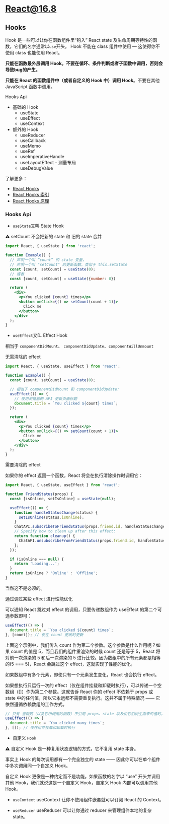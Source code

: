 # React@16.8

## Hooks
Hook 是一些可以让你在函数组件里“钩入” React state 及生命周期等特性的函数，它们的名字通常以`use`开头。
Hook 不能在 class 组件中使用 — 这使得你不使用 class 也能使用 React。

**只能在函数最外层调用 Hook。不要在循环、条件判断或者子函数中调用，否则会导致bug的产生。**

**只能在 React 的函数组件中（或者自定义的 Hook 中）调用 Hook**。不要在其他 JavaScript 函数中调用。

Hooks Api
* 基础的 Hook
  * useState
  * useEffect
  * useContext
* 额外的 Hook
  * useReducer
  * useCallback
  * useMemo
  * useRef
  * useImperativeHandle
  * useLayoutEffect - 测量布局
  * useDebugValue
  
了解更多：
* [React Hooks](https://zh-hans.reactjs.org/docs/hooks-intro.html)
* [React Hooks 索引](https://react.docschina.org/docs/hooks-reference.html#uselayouteffect)
* [React Hooks 原理](https://github.com/brickspert/blog/issues/26)  

### Hooks Api
* `useState`又叫 State Hook

⚠️ setCount 不会把新的 state 和 旧的 state 合并
```jsx {6,8,13}
import React, { useState } from 'react';

function Example() {
  // 声明一个叫 “count” 的 state 变量，
  // 声明一个叫 "setCount" 的更新函数，类似于 this.setState
  const [count, setCount] = useState(0);
  // 或者
  const [count, setCount] = useState({number: 0})

  return (
    <div>
      <p>You clicked {count} times</p>
      <button onClick={() => setCount(count + 1)}>
        Click me
      </button>
    </div>
  );
}
```
* `useEffect`又叫 Effect Hook

相当于 `componentDidMount`、 `componentDidUpdate`、`componentWillUnmount`

无需清除的 effect
```jsx {1,7,8,9,10}
import React, { useState, useEffect } from 'react';

function Example() {
  const [count, setCount] = useState(0);

  // 相当于 componentDidMount 和 componentDidUpdate:
  useEffect(() => {
    // 使用浏览器的 API 更新页面标题
    document.title = `You clicked ${count} times`;
  });

  return (
    <div>
      <p>You clicked {count} times</p>
      <button onClick={() => setCount(count + 1)}>
        Click me
      </button>
    </div>
  );
}
```
需要清除的 effect

如果你的 effect 返回一个函数，React 将会在执行清除操作时调用它：
```jsx {12,13,14}
import React, { useState, useEffect } from 'react';

function FriendStatus(props) {
  const [isOnline, setIsOnline] = useState(null);

  useEffect(() => {
    function handleStatusChange(status) {
      setIsOnline(status.isOnline);
    }
    ChatAPI.subscribeToFriendStatus(props.friend.id, handleStatusChange);
    // Specify how to clean up after this effect:
    return function cleanup() {
      ChatAPI.unsubscribeFromFriendStatus(props.friend.id, handleStatusChange);
    };
  });

  if (isOnline === null) {
    return 'Loading...';
  }
  return isOnline ? 'Online' : 'Offline';
}
```
当然这不是必须的。

通过调过某些 effect 进行性能优化

可以通知 React 跳过对 effect 的调用，只要传递数组作为 useEffect 的第二个可选参数即可：
```jsx {3}
useEffect(() => {
  document.title = `You clicked ${count} times`;
}, [count]); // 仅在 count 更改时更新
```
上面这个示例中，我们传入 count 作为第二个参数。这个参数是什么作用呢？如果 count 的值是 5，而且我们的组件重渲染的时候 count 还是等于 5，React 
将对前一次渲染的 5 和后一次渲染的 5 进行比较。因为数组中的所有元素都是相等的(5 === 5)，React 会跳过这个 effect，这就实现了性能的优化。

如果数组中有多个元素，即使只有一个元素发生变化，React 也会执行 effect。

如果想执行只运行一次的 effect（仅在组件挂载和卸载时执行），可以传递一个空数组（[]）作为第二个参数。这就告诉 React 你的 effect 不依赖于 props 或
 state 中的任何值，所以它永远都不需要重复执行。这并不属于特殊情况 —— 它依然遵循依赖数组的工作方式。
```jsx {3}
// 只有 当函数（以及它所调用的函数）不引用 props、state 以及由它们衍生而来的值时，你才能放心地把它们从依赖列表中省略。
useEffect(() => {
  document.title = `You clicked many times`;
}, []); // 仅在组件挂载和卸载时执行 
```

* 自定义 `Hook`

⚠️ 自定义 Hook 是一种复用状态逻辑的方式，它不复用 state 本身。

事实上 Hook 的每次调用都有一个完全独立的 state —— 因此你可以在单个组件中多次调用同一个自定义 Hook。

自定义 Hook 更像是一种约定而不是功能。如果函数的名字以 “use” 开头并调用其他 Hook，我们就说这是一个自定义 Hook，自定义 Hook 内部可以调用其他 Hook。

* `useContext`
useContext 让你不使用组件嵌套就可以订阅 React 的 Context。

* `useReducer`
useReducer 可以让你通过 reducer 来管理组件本地的复杂 state。
